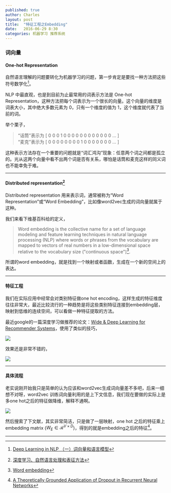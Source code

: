 ```yaml
---
published: true
author: Charles
layout: post
title:  "特征工程之Embedding"
date:   2016-06-29 8:30
categories: 机器学习 推荐系统
---
```


### 词向量

#### One-hot Representation

自然语言理解的问题要转化为机器学习的问题，第一步肯定是要找一种方法把这些符号数学化[^2]。

NLP 中最直观，也是到目前为止最常用的词表示方法是 One-hot Representation，这种方法把每个词表示为一个很长的向量。这个向量的维度是词表大小，其中绝大多数元素为 0，只有一个维度的值为 1，这个维度就代表了当前的词。

举个栗子，

> “话筒”表示为 [ 0 0 0 1 0 0 0 0 0 0 0 0 0 0 0 0 … ]   
“麦克”表示为 [ 0 0 0 0 0 0 0 0 1 0 0 0 0 0 0 0 … ]

这种表示方法存在一个重要的问题就是“词汇鸿沟”现象：任意两个词之间都是孤立的。光从这两个向量中看不出两个词是否有关系，哪怕是话筒和麦克这样的同义词也不能幸免于难。

---

#### Distributed representation[^3]

Distributed representation 用来表示词，通常被称为“Word Representation”或“Word Embedding”，比如像word2vec生成的词向量就属于这种。

我们来看下维基百科给的定义，

> Word embedding is the collective name for a set of language modeling and feature learning techniques in natural language processing (NLP) where words or phrases from the vocabulary are mapped to vectors of real numbers in a low-dimensional space relative to the vocabulary size ("continuous space")[^1].

所谓的word embedding，就是找到一个映射或者函数，生成在一个新的空间上的表达。

---

#### 特征工程

我们在实际应用中经常会对类别特征做one hot encoding，这样生成的特征维度往往非常大，最近比较流行的一种趋势是将这些类别特征连接到embedding层，映射到低维的连续空间，可以看做一种特征提取的方法。

最近google的一篇深度学习做推荐的论文：[Wide & Deep Learning for Recommender Systems](https://arxiv.org/pdf/1606.07792v1.pdf)，使用了类似的技巧，

![][1]

效果还是非常不错的，

![][2]

---

#### 具体流程

老实说刚开始我只是简单的认为应该和word2vec生成词向量差不多吧，后来一细想不对呀，word2vec 训练词向量利用的是上下文信息，我们现在要做的实际上是多one hot之后的特征做降维，解释不通啊。

![][3]

然后搜索了下文献，其实非常简洁，只是做了一层映射，one hot 之后的特征乘上 embedding matrix ($W_E \in \mathcal{R}^{V \times D}$)，得到的就是embedding之后的特征[^4]。


[1]:http://7xjbdi.com1.z0.glb.clouddn.com/wdms.png
[2]:http://7xjbdi.com1.z0.glb.clouddn.com/wdfs_results.png
[3]:http://7xjbdi.com1.z0.glb.clouddn.com/simple_embedding.png

---

[^1]:[Word embedding](https://en.wikipedia.org/wiki/Word_embedding)
[^2]:[Deep Learning in NLP （一）词向量和语言模型](http://licstar.net/archives/328)
[^3]:[深度学习、自然语言处理和表征方法](http://blog.jobbole.com/77709/)
[^4]:[A Theoretically Grounded Application of Dropout in Recurrent Neural Networks](http://arxiv.org/pdf/1512.05287v3.pdf)
